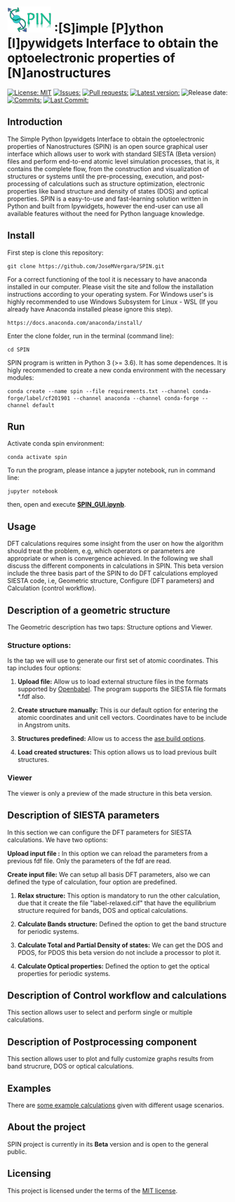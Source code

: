 




#  <img src="./src/images/spin_logo.png" width="100"> :[S]imple [P]ython [I]pywidgets Interface to obtain the optoelectronic properties of [N]anostructures

[![License: MIT](https://img.shields.io/badge/License-MIT-green.svg)](https://opensource.org/licenses/MIT)
[![Issues:](https://img.shields.io/github/issues/JoseMVergara/SPIN)](https://github.com/JoseMVergara/SPIN/issues)
[![Pull requests:](https://img.shields.io/github/issues-pr/JoseMVergara/SPIN)](https://github.com/JoseMVergara/SPIN/pulls)
[![Latest version:](https://img.shields.io/github/v/release/JoseMVergara/SPIN)](https://github.com/JoseMVergara/SPIN/releases/)
![Release date:](https://img.shields.io/github/release-date/JoseMVergara/SPIN)
[![Commits:](https://img.shields.io/github/commit-activity/m/JoseMVergara/SPIN)](https://github.com/JoseMVergara/SPIN/commits/main)
[![Last Commit:](https://img.shields.io/github/last-commit/JoseMVergara/SPIN)](https://github.com/JoseMVergara/SPIN/commits/main)

## Introduction

The Simple Python Ipywidgets Interface to obtain the optoelectronic properties of Nanostructures (SPIN) is an open source graphical user interface which allows user to work with standard SIESTA (Beta version) files and perform end-to-end atomic level simulation processes, that is, it contains the complete flow, from the construction and visualization of structures or systems until the pre-processing, execution, and post-processing of calculations such as structure optimization, electronic properties like band structure and density of states (DOS) and optical properties. SPIN is a easy-to-use and fast-learning solution written in Python and built from Ipywidgets, however the end-user can use all available features without the need for Python language knowledge.

## Install

First step is clone this repository:

    git clone https://github.com/JoseMVergara/SPIN.git

For a correct functioning of the tool it is necessary to have anaconda installed in our computer. Please visit the site and follow the installation instructions according to your operating system. For Windows user's is highly recommended to use Windows Subsystem for Linux - WSL (If you already have Anaconda installed please ignore this step).

    https://docs.anaconda.com/anaconda/install/


Enter the clone folder, run in the terminal (command line):

    cd SPIN


SPIN program is written in Python 3 (>= 3.6). It has  some dependences. It is higly recommended to create a new conda environment with the necessary modules:

    conda create --name spin --file requirements.txt --channel conda-forge/label/cf201901 --channel anaconda --channel conda-forge --channel default 



## Run

Activate conda spin environment:

    conda activate spin

To run the program, please intance a jupyter notebook, run in command line:

    jupyter notebook

then, open and execute [__SPIN_GUI.ipynb__](https://github.com/JoseMVergara/SPIN/blob/main/SPIN-GUI.ipynb).

## Usage

 DFT calculations requires some insight from the user on how the algorithm should treat the problem, e.g, which operators or parameters are appropriate or when is convergence achieved. In the following we shall discuss the different components in calculations in SPIN. This beta version include  the  three  basis  part  of  the SPIN to  do  DFT  calculations employed SIESTA  code, i.e,  Geometric structure, Configure (DFT  parameters) and Calculation (control workflow).

## Description of a geometric structure

The Geometric description has two taps: Structure options and Viewer.

### Structure options:
 Is the tap we will use to generate our first set of atomic coordinates. This tap includes four options:

1. __Upload file:__ Allow us to load external structure files in the formats supported by [Openbabel](https://open-babel.readthedocs.io/en/latest/FileFormats/Overview.html). The program supports the SIESTA file formats *.fdf also.

2. __Create structure manually:__ This is our default option for entering the atomic coordinates and unit cell vectors. Coordinates have to be include in Angstrom units.

3. __Structures predefined:__ Allow us to access the [ase build options](https://wiki.fysik.dtu.dk/ase/ase/build/build.html).

4. __Load created structures:__ This option allows us to load previous built structures.


### Viewer

The viewer is only a preview of the made structure in this beta version.

## Description of  SIESTA  parameters

In this  section  we  can  configure  the DFT parameters  for  SIESTA  calculations. We have  two  options:


__Upload input file :__ In this  option  we  can  reload the  parameters  from  a previous fdf file.  Only  the parameters of the fdf  are  read.

__Create  input file:__ We  can  setup  all  basis  DFT  parameters,  also we  can  defined the  type  of  calculation,  four option  are  predefined.

1. __Relax structure:__ This  option is  mandatory  to  run the  other  calculation,  due that it  create  the  file "label-relaxed.cif" that have  the  equilibrium  structure required  for  bands, DOS and  optical  calculations.

2. __Calculate Bands structure:__ Defined  the option  to  get  the band structure for  periodic  systems.

3. __Calculate  Total  and  Partial Density  of  states:__ We  can  get  the  DOS  and  PDOS,  for  PDOS  this  beta version  do not include  a  processor  to  plot it.

4. __Calculate  Optical properties:__ Defined  the option  to  get  the optical properties for  periodic  systems.


## Description of Control workflow and calculations

This section allows user to select and perform single or multiple calculations.


## Description of Postprocessing component

This section allows user to plot and fully customize graphs results from band strucrure, DOS or optical calculations.

## Examples
There are [some example calculations](https://github.com/JoseMVergara/SPIN/tree/main/examples) given with different usage scenarios. 

## About the project

SPIN project is currently in its __Beta__ version and is open to the general public.

## Licensing
This project is licensed under the terms of the [MIT license](https://opensource.org/licenses/MIT).
